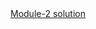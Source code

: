 <html>
  <body>
    <a href="https://adlocked.github.io/coursera-test/module_2%20solution/index.html">Module-2 solution</a>
  </body>
  </html>

